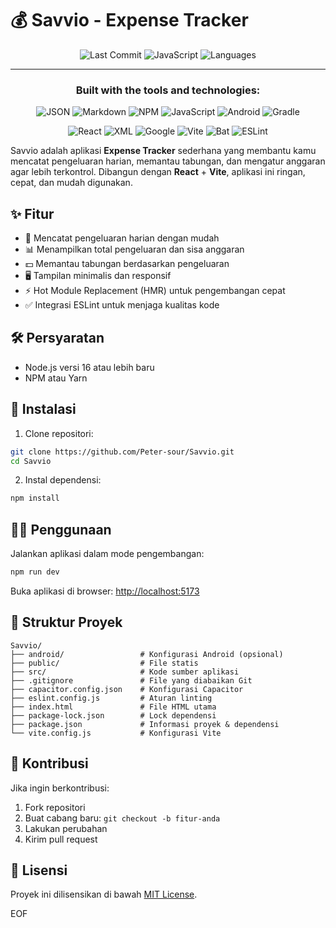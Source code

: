 # 💰 Savvio - Expense Tracker
<div align="center">

![Last Commit](https://img.shields.io/github/last-commit/username/repository-name?style=flat-square&color=blue&label=last%20commit)
![JavaScript](https://img.shields.io/badge/javascript-90.7%25-yellow?style=flat-square&logo=javascript)
![Languages](https://img.shields.io/github/languages/count/Peter-sour/Savvio?style=flat-square&color=brightgreen&label=languages)

</div>

---

<div align="center">

### Built with the tools and technologies:

![JSON](https://img.shields.io/badge/JSON-000000?style=for-the-badge&logo=json&logoColor=white)
![Markdown](https://img.shields.io/badge/Markdown-000000?style=for-the-badge&logo=markdown&logoColor=white)
![NPM](https://img.shields.io/badge/npm-CB3837?style=for-the-badge&logo=npm&logoColor=white)
![JavaScript](https://img.shields.io/badge/JavaScript-F7DF1E?style=for-the-badge&logo=javascript&logoColor=black)
![Android](https://img.shields.io/badge/Android-3DDC84?style=for-the-badge&logo=android&logoColor=white)
![Gradle](https://img.shields.io/badge/Gradle-02303A?style=for-the-badge&logo=gradle&logoColor=white)

![React](https://img.shields.io/badge/React-20232A?style=for-the-badge&logo=react&logoColor=61DAFB)
![XML](https://img.shields.io/badge/XML-FF6600?style=for-the-badge&logo=xml&logoColor=white)
![Google](https://img.shields.io/badge/Google-4285F4?style=for-the-badge&logo=google&logoColor=white)
![Vite](https://img.shields.io/badge/Vite-B73BFE?style=for-the-badge&logo=vite&logoColor=FFD62E)
![Bat](https://img.shields.io/badge/Bat-1E1E1E?style=for-the-badge&logo=windowsterminal&logoColor=white)
![ESLint](https://img.shields.io/badge/ESLint-4B32C3?style=for-the-badge&logo=eslint&logoColor=white)

</div>

Savvio adalah aplikasi **Expense Tracker** sederhana yang membantu kamu mencatat pengeluaran harian, memantau tabungan, dan mengatur anggaran agar lebih terkontrol. Dibangun dengan **React** + **Vite**, aplikasi ini ringan, cepat, dan mudah digunakan.

## ✨ Fitur

- 📝 Mencatat pengeluaran harian dengan mudah
- 📊 Menampilkan total pengeluaran dan sisa anggaran
- 💵 Memantau tabungan berdasarkan pengeluaran
- 🖥️ Tampilan minimalis dan responsif
- ⚡ Hot Module Replacement (HMR) untuk pengembangan cepat
- ✅ Integrasi ESLint untuk menjaga kualitas kode

## 🛠️ Persyaratan

- Node.js versi 16 atau lebih baru
- NPM atau Yarn

## 🚀 Instalasi

1. Clone repositori:
```bash
git clone https://github.com/Peter-sour/Savvio.git
cd Savvio
```

2. Instal dependensi:
```bash
npm install
```

## 🏃‍♂️ Penggunaan

Jalankan aplikasi dalam mode pengembangan:
```bash
npm run dev
```

Buka aplikasi di browser: [http://localhost:5173](http://localhost:5173)

## 📁 Struktur Proyek

```
Savvio/
├── android/                 # Konfigurasi Android (opsional)
├── public/                  # File statis
├── src/                     # Kode sumber aplikasi
├── .gitignore               # File yang diabaikan Git
├── capacitor.config.json    # Konfigurasi Capacitor
├── eslint.config.js         # Aturan linting
├── index.html               # File HTML utama
├── package-lock.json        # Lock dependensi
├── package.json             # Informasi proyek & dependensi
└── vite.config.js           # Konfigurasi Vite
```

## 🤝 Kontribusi

Jika ingin berkontribusi:

1. Fork repositori
2. Buat cabang baru: `git checkout -b fitur-anda`
3. Lakukan perubahan
4. Kirim pull request

## 📄 Lisensi

Proyek ini dilisensikan di bawah [MIT License](LICENSE).

EOF
